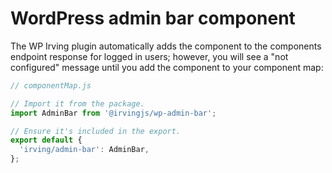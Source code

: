 # WordPress admin bar component

The WP Irving plugin automatically adds the component to the components endpoint
response for logged in users; however, you will see a "not configured" message
until you add the component to your component map:
```js
// componentMap.js

// Import it from the package.
import AdminBar from '@irvingjs/wp-admin-bar';

// Ensure it's included in the export.
export default {
  'irving/admin-bar': AdminBar,
};
```
